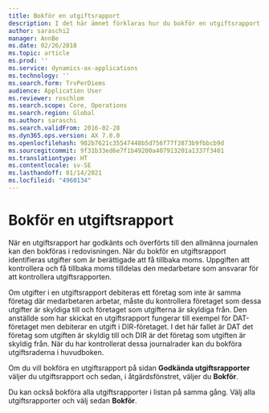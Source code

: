 ```yaml
---
title: Bokför en utgiftsrapport
description: I det här ämnet förklaras hur du bokför en utgiftsrapport i redovisningen.
author: saraschi2
manager: AnnBe
ms.date: 02/26/2018
ms.topic: article
ms.prod: ''
ms.service: dynamics-ax-applications
ms.technology: ''
ms.search.form: TrvPerDiems
audience: Application User
ms.reviewer: roschlom
ms.search.scope: Core, Operations
ms.search.region: Global
ms.author: saraschi
ms.search.validFrom: 2016-02-28
ms.dyn365.ops.version: AX 7.0.0
ms.openlocfilehash: 982b7621c35547448b5d756f77f3873b9fbbcb9d
ms.sourcegitcommit: 9f31b33ed6e7f1b49200a407913201a1337f3401
ms.translationtype: HT
ms.contentlocale: sv-SE
ms.lasthandoff: 01/14/2021
ms.locfileid: "4960134"
---
```

# <a name="post-an-expense-report"></a>Bokför en utgiftsrapport

När en utgiftsrapport har godkänts och överförts till den allmänna journalen kan den bokföras i redovisningen. När du bokför en utgiftsrapport identifieras utgifter som är berättigade att få tillbaka moms. Uppgiften att kontrollera och få tillbaka moms tilldelas den medarbetare som ansvarar för att kontrollera utgiftsrapporten.

Om utgifter i en utgiftsrapport debiteras ett företag som inte är samma företag där medarbetaren arbetar, måste du kontrollera företaget som dessa utgifter är skyldiga till och företaget som utgifterna är skyldiga från. Den anställde som har skickat en utgiftsrapport fungerar till exempel för DAT-företaget men debiterar en utgift i DIR-företaget. I det här fallet är DAT det företag som utgiften är skyldig till och DIR är det företag som utgiften är skyldig från. När du har kontrollerat dessa journalrader kan du bokföra utgiftsraderna i huvudboken.

Om du vill bokföra en utgiftsrapport på sidan **Godkända utgiftsrapporter** väljer du utgiftsrapport och sedan, i åtgärdsfönstret, väljer du **Bokför**.

Du kan också bokföra alla utgiftsrapporter i listan på samma gång. Välj alla utgiftsrapporter och välj sedan **Bokför**.
